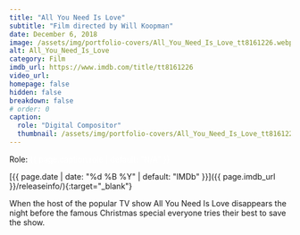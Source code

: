 ```yaml
---
title: "All You Need Is Love"
subtitle: "Film directed by Will Koopman"
date: December 6, 2018
image: /assets/img/portfolio-covers/All_You_Need_Is_Love_tt8161226.webp
alt: All_You_Need_Is_Love
category: Film
imdb_url: https://www.imdb.com/title/tt8161226
video_url: 
homepage: false
hidden: false
breakdown: false
# order: 0
caption:
  role: "Digital Compositor"
  thumbnail: /assets/img/portfolio-covers/All_You_Need_Is_Love_tt8161226.webp
---
```

Role: <span style="color:white">{{ page.caption.role | default: "N/A" }}</span>

[{{ page.date | date: "%d %B %Y" | default: "IMDb" }}]({{ page.imdb_url }}/releaseinfo/){:target="_blank"}

When the host of the popular TV show All You Need Is Love disappears the night before the famous Christmas special everyone tries their best to save the show.
